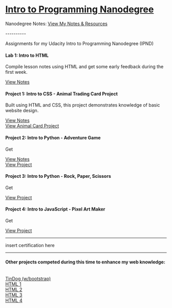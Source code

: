<h1><a href="https://www.udacity.com/course/intro-to-programming-nanodegree--nd000">Intro to Programming Nanodegree</a></h1>

Nanodegree Notes:
<a href="https://www.udacity.com/course/intro-to-programming-nanodegree--nd000">View My Notes &amp; Resources</a>

<p>----------</p>

<p>Assignments for my Udacity Intro to Programming Nanodegree (IPND)</p>

<h4>Lab 1: Intro to HTML</h4>
<p>Compile lesson notes using HTML and get some early feedback during the first week.</p>
<a href="https://htmlpreview.github.io/?https://github.com/fswylie01/udacity-ipnd/blob/master/Lab_1/html_notes.html" target="_blank">View Notes</a>

<h4>Project 1: Intro to CSS - Animal Trading Card Project</h4>
<p>Built using HTML and CSS, this project demonstrates knowledge of basic website design.<p>
<a href="https://htmlpreview.github.io/?">View Notes</a></br>
<a href="https://htmlpreview.github.io/?https://github.com/fswylie01/udacity-ipnd/blob/master/Project_1/Animal_Card_Project/card.html">
View Animal Card Project</a> 

<h4>Project 2: Intro to Python - Adventure Game</h4>
<p>Get<p>
<a href="#">View Notes</a></br>
<a href="#">View Project</a> 

<h4>Project 3: Intro to Python - Rock, Paper, Scissors</h4>
<p>Get<p>
<a href="https://www.udacity.com/course/intro-to-programming-nanodegree--nd000">View Project</a> 

<h4>Project 4: Intro to JavaScript - Pixel Art Maker</h4>
<p>Get<p>
<a href="https://www.udacity.com/course/intro-to-programming-nanodegree--nd000">View Project</a>
  
<hr>
insert certification here
<hr>

<h4>Other projects competed during this time to enhance my web knowledge:</h4><br>
<a href="https://www.udacity.com/course/intro-to-programming-nanodegree--nd000">TinDog (w/bootstrap)</a></br>
<a href="https://www.udacity.com/course/intro-to-programming-nanodegree--nd000">HTML 1</a></br>
<a href="https://www.udacity.com/course/intro-to-programming-nanodegree--nd000">HTML 2</a></br>
<a href="https://www.udacity.com/course/intro-to-programming-nanodegree--nd000">HTML 3</a></br>
<a href="https://www.udacity.com/course/intro-to-programming-nanodegree--nd000">HTML 4</a></br>
